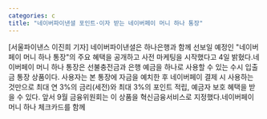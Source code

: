 ```yaml
---
categories: c
title: "네이버파이낸셜 포인트·이자 받는 네이버페이 머니 하나 통장"
---
```

[서울파이낸스 이진희 기자] 네이버파이낸셜은 하나은행과 함께 선보일 예정인 "네이버페이 머니 하나 통장"의 주요 혜택을 공개하고 사전 마케팅을 시작했다고 4일 밝혔다.네이버페이 머니 하나 통장은 선불충전금과 은행 예금을 하나로 사용할 수 있는 수시 입출금 통장 상품이다. 사용자는 본 통장에 자금을 예치한 후 네이버페이 결제 시 사용하는 것만으로 최대 연 3%의 금리(세전)와 최대 3%의 포인트 적립, 예금자 보호 혜택을 받을 수 있다. 앞서 9월 금융위원회는 이 상품을 혁신금융서비스로 지정했다.네이버페이 머니 하나 체크카드를 함께
